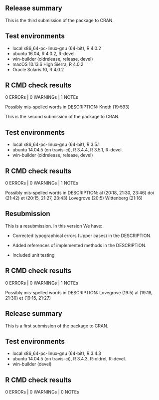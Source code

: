 ## Release summary

This is the third submission of the package to CRAN.

## Test environments

* local x86_64-pc-linux-gnu (64-bit), R 4.0.2
* ubuntu 16.04, R 4.0.2, R-devel.
* win-builder (oldrelease, release, devel)
* macOS 10.13.6 High Sierra, R 4.0.2
* Oracle Solaris 10, R 4.0.2

## R CMD check results

0 ERRORs | 0 WARNINGs | 1 NOTEs

Possibly mis-spelled words in DESCRIPTION:
  Knoth (19:593)

This is the second submission of the package to CRAN.

## Test environments

* local x86_64-pc-linux-gnu (64-bit), R 3.5.1
* ubuntu 14.04.5 (on travis-ci), R 3.4.4, R 3.5.1, R-devel.
* win-builder (oldrelease, release, devel)

## R CMD check results

0 ERRORs | 0 WARNINGs | 1 NOTEs

Possibly mis-spelled words in DESCRIPTION:
  al (20:18, 21:30, 23:46)
  doi (21:42)
  et (20:15, 21:27, 23:43)
  Lovegrove (20:5)
  Wittenberg (21:16)


## Resubmission

This is a resubmission. In this version We have:

* Corrected typographical errors (Upper cases) in the DESCRIPTION.

* Added references of implemented methods in the DESCRIPTION.

* Included unit testing


## R CMD check results

0 ERRORs | 0 WARNINGs | 1 NOTEs

Possibly mis-spelled words in DESCRIPTION:
    Lovegrove (19:5)
    al (19:18, 21:30)
    et (19:15, 21:27)

## Release summary

This is a first submission of the package to CRAN.

## Test environments

* local x86_64-pc-linux-gnu (64-bit), R 3.4.3
* ubuntu 14.04.5 (on travis-ci), R 3.4.3, R-oldrel, R-devel.
* win-builder (devel)

## R CMD check results

0 ERRORs | 0 WARNINGs | 0 NOTEs
